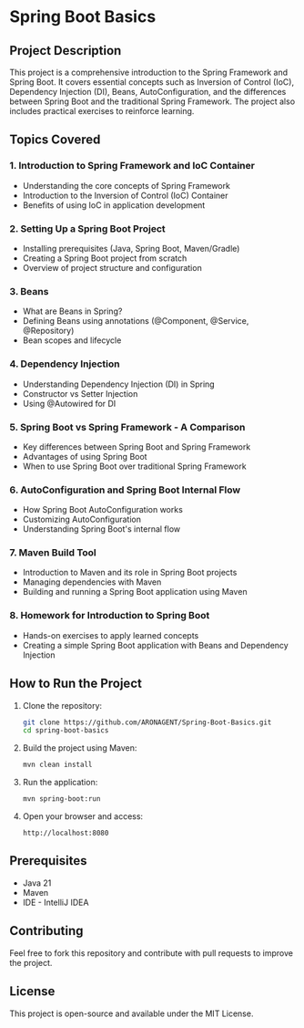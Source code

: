 # Spring Boot Basics

## Project Description
This project is a comprehensive introduction to the Spring Framework and Spring Boot. It covers essential concepts such as Inversion of Control (IoC), Dependency Injection (DI), Beans, AutoConfiguration, and the differences between Spring Boot and the traditional Spring Framework. The project also includes practical exercises to reinforce learning.

## Topics Covered

### 1. Introduction to Spring Framework and IoC Container
- Understanding the core concepts of Spring Framework
- Introduction to the Inversion of Control (IoC) Container
- Benefits of using IoC in application development

### 2. Setting Up a Spring Boot Project
- Installing prerequisites (Java, Spring Boot, Maven/Gradle)
- Creating a Spring Boot project from scratch
- Overview of project structure and configuration

### 3. Beans
- What are Beans in Spring?
- Defining Beans using annotations (@Component, @Service, @Repository)
- Bean scopes and lifecycle

### 4. Dependency Injection
- Understanding Dependency Injection (DI) in Spring
- Constructor vs Setter Injection
- Using @Autowired for DI

### 5. Spring Boot vs Spring Framework - A Comparison
- Key differences between Spring Boot and Spring Framework
- Advantages of using Spring Boot
- When to use Spring Boot over traditional Spring Framework

### 6. AutoConfiguration and Spring Boot Internal Flow
- How Spring Boot AutoConfiguration works
- Customizing AutoConfiguration
- Understanding Spring Boot's internal flow

### 7. Maven Build Tool
- Introduction to Maven and its role in Spring Boot projects
- Managing dependencies with Maven
- Building and running a Spring Boot application using Maven

### 8. Homework for Introduction to Spring Boot
- Hands-on exercises to apply learned concepts
- Creating a simple Spring Boot application with Beans and Dependency Injection

## How to Run the Project
1. Clone the repository:
   ```bash
   git clone https://github.com/ARONAGENT/Spring-Boot-Basics.git
   cd spring-boot-basics
   ```
2. Build the project using Maven:
   ```bash
   mvn clean install
   ```
3. Run the application:
   ```bash
   mvn spring-boot:run
   ```
4. Open your browser and access:
   ```
   http://localhost:8080
   ```

## Prerequisites
- Java 21 
- Maven
- IDE - IntelliJ IDEA

## Contributing
Feel free to fork this repository and contribute with pull requests to improve the project.

## License
This project is open-source and available under the MIT License.

